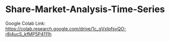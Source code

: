 # Share-Market-Analysis-Time-Series
Google Colab Link: https://colab.research.google.com/drive/1c_gVxIpfsyQO-r8i4ucS_kfMP5P4111h
